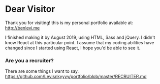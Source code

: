 # Dear Visitor
Thank you for visiting! this is my personal portfolio available at: http://benlevi.me

I finished making it by August 2019, using HTML, Sass and jQuery.
I didn't know React at this particular point. I assume that my coding abilities have changed since I started using React, I hope you'd be able to see it.

### Are you a recruiter?
There are some things I want to say.
https://github.com/Levisnkyyyy/portfolio/blob/master/RECRUITER.md
